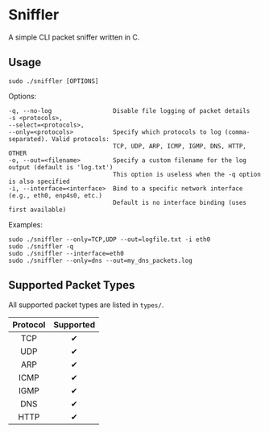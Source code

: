 # Sniffler
A simple CLI packet sniffer written in C.

## Usage
`sudo ./sniffler [OPTIONS]`

Options:

    -q, --no-log                 Disable file logging of packet details
    -s <protocols>, 
    --select=<protocols>, 
    --only=<protocols>           Specify which protocols to log (comma-separated). Valid protocols:
                                 TCP, UDP, ARP, ICMP, IGMP, DNS, HTTP, OTHER
    -o, --out=<filename>         Specify a custom filename for the log output (default is 'log.txt')
                                 This option is useless when the -q option is also specified
    -i, --interface=<interface>  Bind to a specific network interface (e.g., eth0, enp4s0, etc.)
                                 Default is no interface binding (uses first available)
Examples:

    sudo ./sniffler --only=TCP,UDP --out=logfile.txt -i eth0
    sudo ./sniffler -q
    sudo ./sniffler --interface=eth0
    sudo ./sniffler --only=dns --out=my_dns_packets.log

## Supported Packet Types
All supported packet types are listed in `types/`.

| Protocol | Supported |
|:--------:|:---------:|
|   TCP    |     ✔     |
|   UDP    |     ✔     |
|   ARP    |     ✔     |
|   ICMP   |     ✔     |
|   IGMP   |     ✔     |
|   DNS    |     ✔     |
|   HTTP   |     ✔     |
